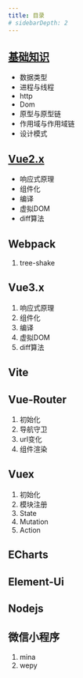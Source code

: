 ```yaml
---
title: 目录
# sidebarDepth: 2
---
```

## [基础知识](/zh/guide/basic/memory-stack)
* 数据类型
* 进程与线程
* http
* Dom
* 原型与原型链
* 作用域与作用域链
* 设计模式
## [Vue2.x](/zh/guide/vue2/define-react)
* 响应式原理
* 组件化
* 编译
* 虚拟DOM
* diff算法
## Webpack
1. tree-shake
## Vue3.x
1. 响应式原理
2. 组件化
3. 编译
4. 虚拟DOM
5. diff算法
## Vite
## Vue-Router
1. 初始化
2. 导航守卫
3. url变化
4. 组件渲染
## Vuex
1. 初始化
2. 模块注册
3. State
4. Mutation
5. Action
## ECharts
## Element-Ui
## Nodejs
## 微信小程序
1. mina
2. wepy
   